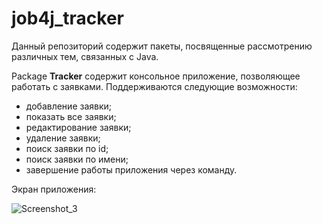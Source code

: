 # job4j_tracker

Данный репозиторий содержит пакеты, посвященные рассмотрению различных тем, связанных с Java.

Package **Tracker** содержит консольное приложение, позволяющее работать с заявками.
Поддерживаются следующие возможности:
- добавление заявки;
- показать все заявки;
- редактирование заявки;
- удаление заявки;
- поиск заявки по id;
- поиск заявки по имени;
- завершение работы приложения через команду.

Экран приложения:

![Screenshot_3](https://user-images.githubusercontent.com/92044501/159293409-d992abe9-76d6-4392-b441-7c11395edf7e.jpg)
